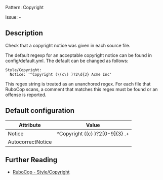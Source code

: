 Pattern: Copyright

Issue: -

## Description

Check that a copyright notice was given in each source file.

The default regexp for an acceptable copyright notice can be found in
config/default.yml.  The default can be changed as follows:

    Style/Copyright:
      Notice: '^Copyright (\(c\) )?2\d{3} Acme Inc'

This regex string is treated as an unanchored regex.  For each file
that RuboCop scans, a comment that matches this regex must be found or
an offense is reported.

## Default configuration

Attribute | Value
--- | ---
Notice | ^Copyright (\(c\) )?2[0-9]{3} .+
AutocorrectNotice |

## Further Reading

* [RuboCop - Style/Copyright](https://rubocop.readthedocs.io/en/latest/cops_style/#stylecopyright)
